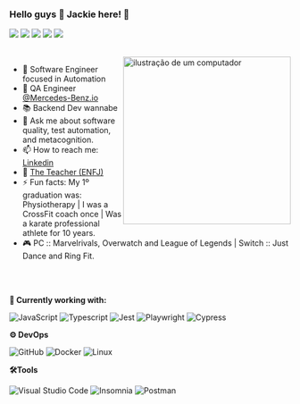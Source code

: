 

### Hello guys 👋 Jackie here! 🦄 

[<img src="https://img.shields.io/badge/%F0%9F%92%9C-Tests-blue?style=flat&color=grey"/>](#)
[<img src="https://img.shields.io/badge/%F0%9F%92%9C-Automation-blue?style=flat&color=grey"/>](#)
[<img src="https://img.shields.io/badge/%F0%9F%92%9C-Games-blue?style=flat&color=grey"/>](#)
[<img src="https://img.shields.io/badge/%F0%9F%92%9C-Music-blue?style=flat&color=grey"/>](#)
[<img src="https://img.shields.io/badge/%F0%9F%92%9C-BackEnd-blue?style=flat&color=grey"/>](#)

<br>
<img src="https://raw.githubusercontent.com/MicaelliMedeiros/micaellimedeiros/master/image/computer-illustration.png" alt="ilustração de um computador" min-width="300px" max-width="300px" width="300px" align="right">

- 👾 Software Engineer focused in Automation
- 🤖 QA Engineer [@Mercedes-Benz.io](https://www.mercedes-benz.io/jobs) 
- 📚 Backend Dev wannabe
- 💬 Ask me about software quality, test automation, and metacognition. 
- 📫 How to reach me: [Linkedin](https://www.linkedin.com/in/jacquetp/) 
- 🎈 [The Teacher (ENFJ)](https://www.truity.com/personality-type/ENFJ)
- ⚡ Fun facts: My 1º graduation was: Physiotherapy | I was a CrossFit coach once | Was a karate professional athlete for 10 years.
- 🎮 PC :: Marvelrivals, Overwatch and League of Legends | Switch :: Just Dance and Ring Fit.

<br>
<br>

**💼 Currently working with:**

![JavaScript](https://img.shields.io/badge/-JavaScript-333333?style=flat&logo=javascript)
![Typescript](https://img.shields.io/badge/-Typescript-333333?style=flat&logo=typescript)
![Jest](https://img.shields.io/badge/-Jest-333333?style=flat&logo=jest)
![Playwright](https://img.shields.io/badge/-Playwright-333333?style=flat&logo=playwright)
![Cypress](https://img.shields.io/badge/-Cypress-333333?style=flat&logo=cypress)

**⚙️ DevOps**

![GitHub](https://img.shields.io/badge/-GitHub-333333?style=flat&logo=github)
![Docker](https://img.shields.io/badge/-Docker-333333?style=flat&logo=docker)
![Linux](https://img.shields.io/badge/-Linux-333333?style=flat&logo=linux)

**🛠️Tools**

![Visual Studio Code](https://img.shields.io/badge/-Visual%20Studio%20Code-333333?style=flat&logo=visual-studio-code&logoColor=007ACC)
![Insomnia](https://img.shields.io/badge/-Insomnia-333333?style=flat&logo=insomnia)
![Postman](https://img.shields.io/badge/-Postman-333333?style=flat&logo=postman)




<div align="center">

